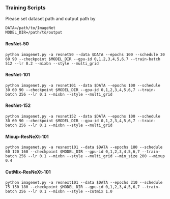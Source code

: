 ### Training Scripts
Please set dataset path and output path by
```
DATA=/path/to/ImageNet
MODEL_DIR=/path/to/output
``` 
#### ResNet-50
```
python imagenet.py -a resnet50 --data $DATA --epochs 100 --schedule 30 60 90 --checkpoint $MODEL_DIR --gpu-id 0,1,2,3,4,5,6,7 --train-batch 512 --lr 0.2 --mixbn --style --multi_grid 
```
#### ResNet-101
```
python imagenet.py -a resnet101 --data $DATA --epochs 100 --schedule 30 60 90 --checkpoint $MODEL_DIR --gpu-id 0,1,2,3,4,5,6,7 --train-batch 256 --lr 0.1 --mixbn --style --multi_grid 
```
#### ResNet-152
```
python imagenet.py -a resnet152 --data $DATA --epochs 100 --schedule 30 60 90 --checkpoint $MODEL_DIR --gpu-id 0,1,2,3,4,5,6,7 --train-batch 256 --lr 0.1 --mixbn --style --multi_grid 
```
#### Mixup-ResNeXt-101
```
python imagenet.py -a resnext101 --data $DATA --epochs 180 --schedule 60 120 160 --checkpoint $MODEL_DIR --gpu-id 0,1,2,3,4,5,6,7 --train-batch 256 --lr 0.1 --mixbn --style --multi_grid --min_size 200 --mixup 0.4  
```
#### CutMix-ResNeXt-101
```
python imagenet.py -a resnext101 --data $DATA --epochs 210 --schedule 75 150 180 --checkpoint $MODEL_DIR --gpu-id 0,1,2,3,4,5,6,7 --train-batch 256 --lr 0.1 --mixbn --style --cutmix 1.0 
```
